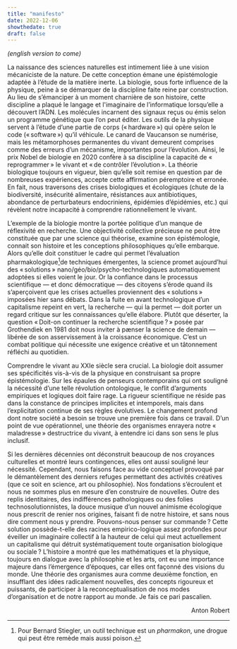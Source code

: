 ```yaml
---
title: "manifesto"
date: 2022-12-06
showthedate: true
draft: false
---
```


*(english version to come)* 

La naissance des sciences naturelles est intimement liée à une vision mécaniciste de la nature. De cette conception émane une épistémologie adaptée à l’étude de la matière inerte. La biologie, sous forte influence de la physique, peine à se démarquer de la discipline faite reine par construction. Au lieu de s’émanciper à un moment charnière de son histoire, cette discipline a plaqué le langage et l'imaginaire de l’informatique lorsqu’elle a découvert l’ADN. Les molécules incarnent des signaux reçus ou émis selon un programme génétique que l’on peut éditer. Les outils de la physique servent à l’étude d’une partie de corps (« hardware ») qui opère selon le code (« software ») qu’il véhicule. Le canard de Vaucanson se numérise, mais les métamorphoses permanentes du vivant demeurent comprises comme des erreurs d’un mécanisme, importantes pour l’évolution. Ainsi, le prix Nobel de biologie en 2020 confère à sa discipline la capacité de « reprogrammer » le vivant et « de contrôler l’évolution ». La théorie biologique toujours en vigueur, bien qu’elle soit remise en question par de nombreuses expériences, accepte cette affirmation péremptoire et erronée. En fait, nous traversons des crises biologiques et écologiques (chute de la biodiversité, insécurité alimentaire, résistances aux antibiotiques, abondance de perturbateurs endocriniens, épidémies d’épidémies, etc.) qui révèlent notre incapacité à comprendre rationnellement le vivant.

L’exemple de la biologie montre la portée politique d’un manque de réflexivité en recherche. Une objectivité collective précieuse ne peut être constituée que par une science qui théorise, examine son épistémologie, connait son histoire et les conceptions philosophiques qu’elle embarque. Alors qu’elle doit constituer le cadre qui permet l’évaluation pharmakologique[^1]de techniques émergentes, la science promet aujourd’hui des « solutions » nano/géo/bio/psycho-technologiques automatiquement adoptées si elles voient le jour. Or la confiance dans le processus scientifique — et donc démocratique — des citoyens s’érode quand ils s’aperçoivent que les crises actuelles proviennent des « solutions » imposées hier sans débats. Dans la fuite en avant technologique d’un capitalisme repeint en vert, la recherche — qui la permet — doit porter un regard critique sur les connaissances qu’elle élabore. Plutôt que déserter, la question « Doit-on continuer la recherche scientifique ? » posée par Grothendiek en 1981 doit nous inviter à pænser la science de demain — libérée de son asservissement à la croissance économique. C’est un combat politique qui nécessite une exigence créative et un tâtonnement réfléchi au quotidien. 

Comprendre le vivant au XXIe siècle sera crucial. La biologie doit assumer ses spécificités vis-à-vis de la physique en construisant sa propre épistémologie. Sur les épaules de penseurs contemporains qui ont souligné la nécessité d’une telle révolution ontologique, le conflit d’arguments empiriques et logiques doit faire rage. La rigueur scientifique ne réside pas dans la constance de principes implicites et intemporels, mais dans l’explicitation continue de ses règles évolutives. Le changement profond dont notre société a besoin se trouve une première fois dans ce travail. D’un point de vue opérationnel, une théorie des organismes enrayera notre « maladresse » destructrice du vivant, à entendre ici dans son sens le plus inclusif. 

Si les dernières décennies ont déconstruit beaucoup de nos croyances culturelles et montré leurs contingences, elles ont aussi souligné leur nécessité. Cependant, nous faisons face au vide conceptuel provoqué par le démantèlement des derniers refuges permettant des activités créatives (que ce soit en science, art ou philosophie). Nos fondations s’écroulent et nous ne sommes plus en mesure d’en construire de nouvelles. Outre des replis identitaires, des indifférences pathologiques ou des folies technosolutionnistes, la douce musique d’un nouvel animisme écologique nous prescrit de renier nos origines, faisant fi de notre histoire, et sans nous dire comment nous y prendre. Pouvons-nous penser sur commande ? Cette solution possède-t-elle des racines empirico-logique assez profondes pour éveiller un imaginaire collectif à la hauteur de celui qui meut actuellement un capitalisme qui détruit systématiquement toute organisation biologique ou sociale ? L’histoire a montré que les mathématiques et la physique, toujours en dialogue avec la philosophie et les arts, ont eu une importance majeure dans l’émergence d’époques, car elles ont façonné des visions du monde. Une théorie des organismes aura comme deuxième fonction, en insufflant des idées radicalement nouvelles, des concepts rigoureux et puissants, de participer à la reconceptualisation de nos modes d’organisation et de notre rapport au monde. Je fais ce pari pascalien.

<p align="right"> Anton Robert </p>

[^1]: Pour Bernard Stiegler, un outil technique est un *pharmakon*, une drogue qui peut être remède mais aussi poison.  